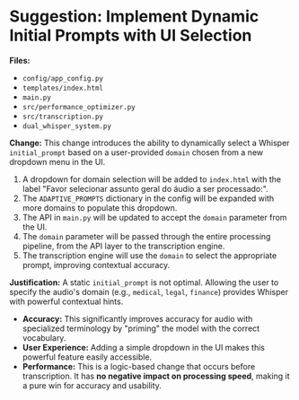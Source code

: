 # Suggestion: Implement Dynamic Initial Prompts with UI Selection

**Files:**
- `config/app_config.py`
- `templates/index.html`
- `main.py`
- `src/performance_optimizer.py`
- `src/transcription.py`
- `dual_whisper_system.py`

**Change:**
This change introduces the ability to dynamically select a Whisper `initial_prompt` based on a user-provided `domain` chosen from a new dropdown menu in the UI.

1.  A dropdown for domain selection will be added to `index.html` with the label "Favor selecionar assunto geral do áudio a ser processado:".
2.  The `ADAPTIVE_PROMPTS` dictionary in the config will be expanded with more domains to populate this dropdown.
3.  The API in `main.py` will be updated to accept the `domain` parameter from the UI.
4.  The `domain` parameter will be passed through the entire processing pipeline, from the API layer to the transcription engine.
5.  The transcription engine will use the `domain` to select the appropriate prompt, improving contextual accuracy.

**Justification:**
A static `initial_prompt` is not optimal. Allowing the user to specify the audio's domain (e.g., `medical`, `legal`, `finance`) provides Whisper with powerful contextual hints.

- **Accuracy:** This significantly improves accuracy for audio with specialized terminology by "priming" the model with the correct vocabulary.
- **User Experience:** Adding a simple dropdown in the UI makes this powerful feature easily accessible.
- **Performance:** This is a logic-based change that occurs before transcription. It has **no negative impact on processing speed**, making it a pure win for accuracy and usability.
